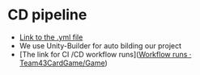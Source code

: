 # CD pipeline
- [Link to the .yml file]()
- We use Unity-Builder for auto bilding our project
- [The link for CI /CD workflow runs]([Workflow runs · Team43CardGame/Game](https://github.com/Team43CardGame/Game/actions))